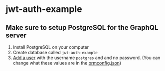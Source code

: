 # jwt-auth-example

## Make sure to setup PostgreSQL for the GraphQL server

1. Install PostgreSQL on your computer
2. Create database called `jwt-auth-example`
3. [Add a user](https://medium.com/coding-blocks/creating-user-database-and-adding-access-on-postgresql-8bfcd2f4a91e) with the username `postgres` and and no password. (You can change what these values are in the [ormconfig.json](https://github.com/benawad/graphql-ts-server-boilerplate/blob/master/ormconfig.json))
